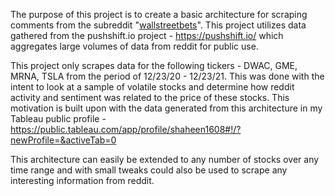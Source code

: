 The purpose of this project is to create a basic architecture for scraping comments from the subreddit "[wallstreetbets](https://www.reddit.com/r/wallstreetbets/)". This project utilizes data gathered from the pushshift.io project - https://pushshift.io/ which aggregates large volumes of data from reddit for public use.

This project only scrapes data for the following tickers - DWAC, GME, MRNA, TSLA from the period of 12/23/20 - 12/23/21. This was done with the intent to look at a sample of volatile stocks and determine how reddit activity and sentiment was related to the price of these stocks. This motivation is built upon with the data generated from this architecture in my Tableau public profile - https://public.tableau.com/app/profile/shaheen1608#!/?newProfile=&activeTab=0

This architecture can easily be extended to any number of stocks over any time range and with small tweaks could also be used to scrape any interesting information from reddit.
